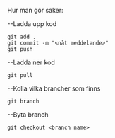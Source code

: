 Hur man gör saker:

--Ladda upp kod

    git add .
    git commit -m "<nåt meddelande>"
    git push

--Ladda ner kod

    git pull

--Kolla vilka brancher som finns

    git branch

--Byta branch

    git checkout <branch name> 
